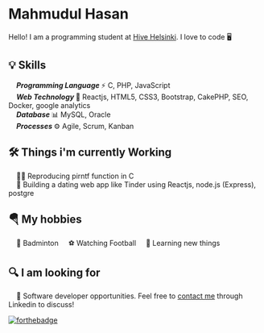 # Mahmudul Hasan
Hello! I am a programming student at [Hive Helsinki](https://www.hive.fi/en/). I love to code 🖥️

## 💡 Skills
&nbsp;&nbsp;&nbsp;&nbsp;<b><i>Programming Language </i></b> ⚡ C, PHP, JavaScript<br />
&nbsp;&nbsp;&nbsp; <b><i>Web Technology </i></b>📃  Reactjs, HTML5, CSS3, Bootstrap, CakePHP, SEO, Docker, google analytics<br />
&nbsp;&nbsp;&nbsp;&nbsp;<b><i>Database </i></b>📊 MySQL, Oracle<br />
&nbsp;&nbsp;&nbsp;&nbsp;<b><i>Processes </i></b>⚙️ Agile, Scrum, Kanban<br />

## 🛠️ Things i'm currently Working
&nbsp;&nbsp;&nbsp;&nbsp;👨‍💻 Reproducing pirntf function in C<br />
&nbsp;&nbsp;&nbsp;&nbsp;🔏 Building a dating web app like Tinder using Reactjs, node.js (Express), postgre <br />

## 🪂 My hobbies
&nbsp;&nbsp;&nbsp;&nbsp;🏸 Badminton
&nbsp;&nbsp;&nbsp;&nbsp;⚽ Watching Football
&nbsp;&nbsp;&nbsp;&nbsp;📖 Learning new things

## 🔍 I am looking for
&nbsp;&nbsp;&nbsp;&nbsp;🏢 Software developer opportunities. Feel free to [contact me](https://www.linkedin.com/in/mahmudul-hasan-jony/) through Linkedin to discuss! 

[![forthebadge](https://img.shields.io/badge/linkedin-follow%20me-%230077B5.svg?&style=for-the-badge&logo=linkedin)](https://www.linkedin.com/in/mahmudul-hasan-jony/)

<!--
**mhjony/mhjony** is a ✨ _special_ ✨ repository because its `README.md` (this file) appears on your GitHub profile.

Here are some ideas to get you started:

- 🔭 I’m currently working on ...
- 🌱 I’m currently learning ...
- 👯 I’m looking to collaborate on ...
- 🤔 I’m looking for help with ...
- 💬 Ask me about ...
- 📫 How to reach me: ...
- 😄 Pronouns: ...
- ⚡ Fun fact: ...
-->
